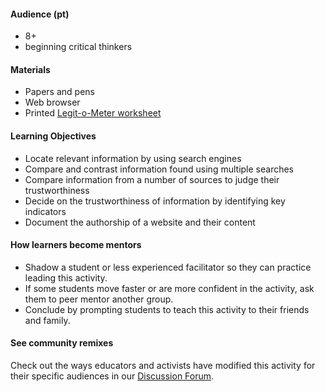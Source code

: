 #### Audience (pt)

* 8+
* beginning critical thinkers

#### Materials

* Papers and pens
* Web browser
* Printed [Legit-o-Meter worksheet](https://docs.google.com/a/zythepsary.com/file/d/0B1vyNnSVEMIDbDVLX1E4ZXRmclE/edit)

#### Learning Objectives

* Locate relevant information by using search engines
* Compare and contrast information found using multiple searches
* Compare information from a number of sources to judge their trustworthiness
* Decide on the trustworthiness of information by identifying key indicators
* Document the authorship of a website and their content

#### How learners become mentors

* Shadow a student or less experienced facilitator so they can practice leading this activity.
* If some students move faster or are more confident in the activity, ask them to peer mentor another group.
* Conclude by prompting students to teach this activity to their friends and family.

#### See community remixes

Check out the ways educators and activists have modified this activity for their specific audiences in our [Discussion Forum](http://discourse.webmaker.org/t/testing-1-reading-for-the-web/1149/22).